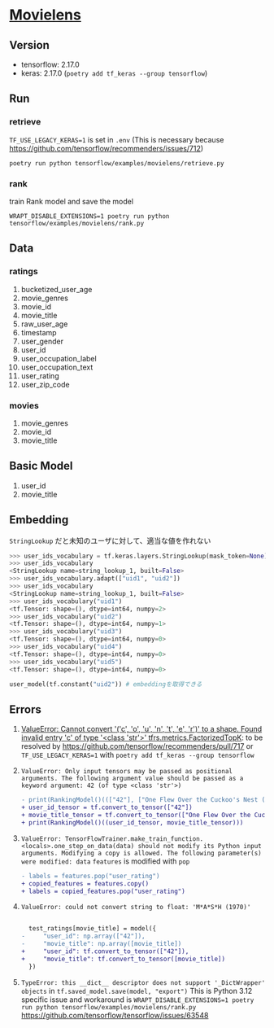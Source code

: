 # [Movielens](https://www.tensorflow.org/recommenders/examples/basic_retrieval)

## Version

- tensorflow: 2.17.0
- keras: 2.17.0 (`poetry add tf_keras --group tensorflow`)

## Run

### retrieve

`TF_USE_LEGACY_KERAS=1` is set in `.env` (This is necessary because https://github.com/tensorflow/recommenders/issues/712)

```
poetry run python tensorflow/examples/movielens/retrieve.py
```

### rank

train Rank model and save the model

```
WRAPT_DISABLE_EXTENSIONS=1 poetry run python tensorflow/examples/movielens/rank.py
```

## Data

### ratings

1. bucketized_user_age
1. movie_genres
1. movie_id
1. movie_title
1. raw_user_age
1. timestamp
1. user_gender
1. user_id
1. user_occupation_label
1. user_occupation_text
1. user_rating
1. user_zip_code

### movies

1. movie_genres
1. movie_id
1. movie_title


## Basic Model

1. user_id
1. movie_title

## Embedding

`StringLookup` だと未知のユーザに対して、適当な値を作れない

```py
>>> user_ids_vocabulary = tf.keras.layers.StringLookup(mask_token=None)
>>> user_ids_vocabulary
<StringLookup name=string_lookup_1, built=False>
>>> user_ids_vocabulary.adapt(["uid1", "uid2"])
>>> user_ids_vocabulary
<StringLookup name=string_lookup_1, built=False>
>>> user_ids_vocabulary("uid1")
<tf.Tensor: shape=(), dtype=int64, numpy=2>
>>> user_ids_vocabulary("uid2")
<tf.Tensor: shape=(), dtype=int64, numpy=1>
>>> user_ids_vocabulary("uid3")
<tf.Tensor: shape=(), dtype=int64, numpy=0>
>>> user_ids_vocabulary("uid4")
<tf.Tensor: shape=(), dtype=int64, numpy=0>
>>> user_ids_vocabulary("uid5")
<tf.Tensor: shape=(), dtype=int64, numpy=0>
```

```py
user_model(tf.constant("uid2")) # embeddingを取得できる
```

## Errors

1. [ValueError: Cannot convert '('c', 'o', 'u', 'n', 't', 'e', 'r')' to a shape. Found invalid entry 'c' of type '<class 'str'>' tfrs.metrics.FactorizedTopK](https://github.com/tensorflow/recommenders/issues/712): to be resolved by https://github.com/tensorflow/recommenders/pull/717 or `TF_USE_LEGACY_KERAS=1` with `poetry add tf_keras --group tensorflow`

1. `ValueError: Only input tensors may be passed as positional arguments. The following argument value should be passed as a keyword argument: 42 (of type <class 'str'>)`
    ```diff
    - print(RankingModel()((["42"], ["One Flew Over the Cuckoo's Nest (1975)"])))
    + user_id_tensor = tf.convert_to_tensor(["42"])
    + movie_title_tensor = tf.convert_to_tensor(["One Flew Over the Cuckoo's Nest (1975)"])
    + print(RankingModel()((user_id_tensor, movie_title_tensor)))
    ```

1. `ValueError: TensorFlowTrainer.make_train_function.<locals>.one_step_on_data(data) should not modify its Python input arguments. Modifying a copy is allowed. The following parameter(s) were modified: data`
    `features` is modified with `pop`

    ```diff
    - labels = features.pop("user_rating")
    + copied_features = features.copy()
    + labels = copied_features.pop("user_rating")
    ```
1. `ValueError: could not convert string to float: 'M*A*S*H (1970)'`

    ```diff

      test_ratings[movie_title] = model({
    -     "user_id": np.array(["42"]),
    -     "movie_title": np.array([movie_title])
    +     "user_id": tf.convert_to_tensor(["42"]),
    +     "movie_title": tf.convert_to_tensor([movie_title])
      })
    ```
1. `TypeError: this __dict__ descriptor does not support '_DictWrapper' objects` in `tf.saved_model.save(model, "export")`
    This is Python 3.12 specific issue and workaround is `WRAPT_DISABLE_EXTENSIONS=1 poetry run python tensorflow/examples/movielens/rank.py`
    https://github.com/tensorflow/tensorflow/issues/63548
